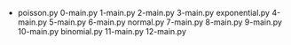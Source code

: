 - poisson.py 0-main.py 1-main.py 2-main.py 3-main.py exponential.py 4-main.py 5-main.py 6-main.py normal.py 7-main.py 8-main.py 9-main.py 10-main.py binomial.py 11-main.py 12-main.py
